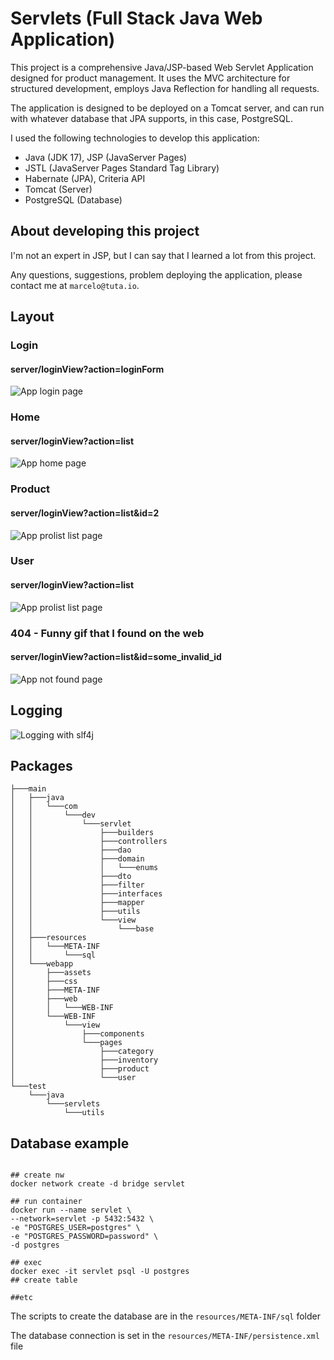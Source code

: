 # Servlets (Full Stack Java Web Application)
This project is a comprehensive Java/JSP-based Web Servlet Application designed for product management. 
It uses the MVC architecture for structured development, employs Java Reflection for handling all requests.

The application is designed to be deployed on a Tomcat server,
and can run with whatever database that JPA supports, in this case, PostgreSQL.

I used the following technologies to develop this application:
- Java (JDK 17), JSP (JavaServer Pages)
- JSTL (JavaServer Pages Standard Tag Library)
- Habernate (JPA), Criteria API 
- Tomcat (Server)
- PostgreSQL (Database)

## About developing this project
I'm not an expert in JSP, but I can say that I learned a lot from this project.

Any questions, suggestions, problem deploying the application, please contact me at `marcelo@tuta.io`.

## Layout

### Login

#### server/loginView?action=loginForm
![App login page](https://i.ibb.co/R0xM6Ps/Screenshot-2022-07-17-034301.png)
<br>

### Home
#### server/loginView?action=list
![App home page](https://i.ibb.co/LQmByN2/temp.png)
<br>

### Product
#### server/loginView?action=list&id=2
![App prolist list page](https://i.ibb.co/1fy8JtG/Screenshot.png)
<br>

### User
#### server/loginView?action=list
![App prolist list page](https://i.ibb.co/nBbGMtG/temp.png)
<br>

### 404 - Funny gif that I found on the web
#### server/loginView?action=list&id=some_invalid_id
![App not found page](https://i.postimg.cc/Sx8D8GZP/Screenshot-2024-08-10-174059.png)
<br>

## Logging
![Logging with slf4j](https://i.ibb.co/F6ZK5vz/Screenshot-2022-08-08-003934.png)
<br>

## Packages
```
├───main
│   ├───java
│   │   └───com
│   │       └───dev
│   │           └───servlet
│   │               ├───builders
│   │               ├───controllers
│   │               ├───dao
│   │               ├───domain
│   │               │   └───enums
│   │               ├───dto
│   │               ├───filter
│   │               ├───interfaces
│   │               ├───mapper
│   │               ├───utils
│   │               └───view
│   │                   └───base
│   ├───resources
│   │   └───META-INF
│   │       └───sql
│   └───webapp
│       ├───assets
│       ├───css
│       ├───META-INF
│       ├───web
│       │   └───WEB-INF
│       └───WEB-INF
│           └───view
│               ├───components
│               └───pages
│                   ├───category
│                   ├───inventory
│                   ├───product
│                   └───user
└───test
    └───java
        └───servlets
            └───utils

```

## Database example
```docker

## create nw
docker network create -d bridge servlet

## run container
docker run --name servlet \
--network=servlet -p 5432:5432 \
-e "POSTGRES_USER=postgres" \
-e "POSTGRES_PASSWORD=password" \
-d postgres

## exec 
docker exec -it servlet psql -U postgres
## create table

##etc
```

The scripts to create the database are in the `resources/META-INF/sql` folder

The database connection is set in the `resources/META-INF/persistence.xml` file
